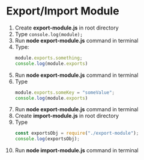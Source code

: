 # Export/Import Module
1. Create **export-module.js** in root directory
2. Type ```console.log(module);```
3. Run **node export-module.js** command in terminal
4. Type:
    ```js
    module.exports.something; 
    console.log(module.exports)
5. Run **node export-module.js** command in terminal
6. Type 
    ```js
    module.exports.someKey = "someValue";
    console.log(module.exports)
7. Run **node export-module.js** command in terminal
8. Create **import-module.js** in root directory
9. Type 
    ```js
    const exportsObj = require("./export-module");
    console.log(exportsObj);
10. Run **node import-module.js** command in terminal